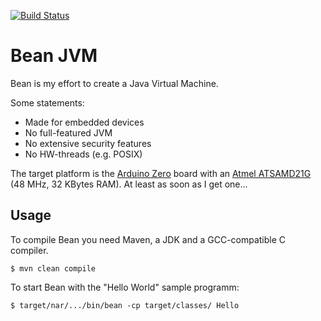 [![Build Status](https://travis-ci.org/cli/bean.svg?branch=master)](https://travis-ci.org/cli/bean)

Bean JVM
=========

Bean is my effort to create a Java Virtual Machine. 

Some statements:
 - Made for embedded devices
 - No full-featured JVM
 - No extensive security features
 - No HW-threads (e.g. POSIX)

The target platform is the [Arduino Zero](http://arduino.cc/en/Main/ArduinoBoardZero) board with an [Atmel ATSAMD21G](http://www.atmel.com/Images/45037B_SAM%20D%20Family_E_US_021014_Web.pdf) (48 MHz, 32 KBytes RAM). At least as soon as I get one...

Usage
-----

To compile Bean you need Maven, a JDK and a GCC-compatible C compiler.

    $ mvn clean compile
 
To start Bean with the "Hello World" sample programm:

    $ target/nar/.../bin/bean -cp target/classes/ Hello

